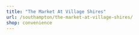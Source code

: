 ```yaml
---
title: "The Market At Village Shires"
url: /southampton/the-market-at-village-shires/
shop: convenience
---
```

